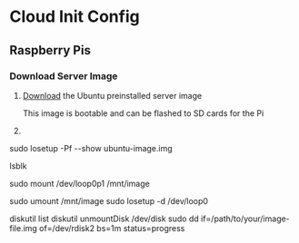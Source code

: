 # Cloud Init Config

## Raspberry Pis

### Download Server Image

1. [Download](https://cdimage.ubuntu.com/releases/jammy/release/) the Ubuntu preinstalled server image
    
    This image is bootable and can be flashed to SD cards for the Pi

1. 


sudo losetup -Pf --show ubuntu-image.img

lsblk

sudo mount /dev/loop0p1 /mnt/image



sudo umount /mnt/image
sudo losetup -d /dev/loop0



diskutil list
diskutil unmountDisk /dev/disk
sudo dd if=/path/to/your/image-file.img of=/dev/rdisk2 bs=1m status=progress